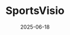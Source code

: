 ---  
layout: startup_page  
title: "SportsVisio"  
id: "sportsvisio.com"  
permalink: "/sportsvisiosportsvisio.com06182025/"  
website: "https://sportsvisio.com/"  
funding_round: ""  
funding_amount: "$3.2M"  
investors: "Sapphire Sport, Hyperplane, Sovereign's Capital, Mighty Capital, Sony Innovation Fund, Alumni Ventures, Waterstone Impact Fund, and new strategic angels"  
about: "SportsVisio is an AI-powered platform revolutionizing sports analytics by delivering real-time stats, video highlights, and performance insights. The platform supports basketball and volleyball, with plans to expand into additional sports. The platform supports basketball and volleyball, with plans to expand into additional sports. The platform supports basketball and volleyball, with plans to expand into additional sports."  
markets: "Sports Analytics, AI, Software"  
hq: "Boston, Massachusetts, United States"  
founded_year: "2021"  
linkedin: "https://www.linkedin.com/company/sportsvisio"  
twitter: ""  
instagram: "https://instagram.com/sportsvisio/"  
facebook: "https://www.facebook.com/SportsVisioAI"  
crunchbase: "https://www.crunchbase.com/organization/sports-visio"  
pitchbook: "https://pitchbook.com/profiles/company/496668-70"  

date_display: "18-Jun-2025"  
date: "2025-06-18"

# SEO Optimization  
meta_title: "SportsVisio -  Funding ($3.2M)"  
meta_description: "SportsVisio, SportsVisio is an AI-powered platform revolutionizing sports analytics by delivering real-time stats, video highlights, and performance insights. The ..."  
meta_keywords: "SportsVisio, Sports Analytics, AI, Software,  funding"  
canonical_url: "https://startup.projectstartups.com/sportsvisiosportsvisio.com06182025/"  
---